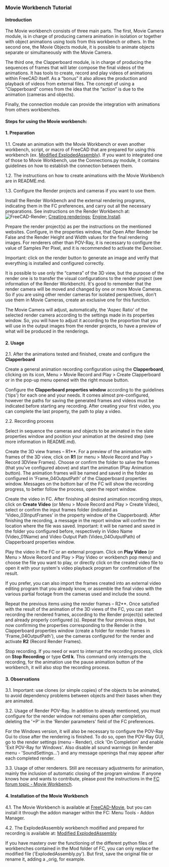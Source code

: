 ### Movie Workbench Tutorial
        
#### Introduction

The Movie workbench consists of three main parts. The first, Movie Camera module, is in charge of producing camera animation in isolation or together with object animations using tools from this workbench or others. In the second one, the Movie Objects module, it is possible to animate objects separate or simultaneously with the Movie Camera.

The third one, the Clapperboard module, is in charge of producing the sequences of frames that will later compose the final videos of the animations. It has tools to create, record and play videos of animations within FreeCAD itself. As a “bonus” it also allows the production and playback of videos from external files. The concept of using a “Clapperboard” comes from the idea that the “action” is due to the animation (cameras and objects).

Finally, the connection module can provide the integration with animations from others workbenches.

#### Steps for using the Movie workbench:

#### 1. Preparation

1.1. Create an animation with the Movie Workbench or even another workbench, script, or macro of FreeCAD that are prepared for using this workbench (ex. [Modified ExplodedAssembly](https://github.com/Francisco-Rosa/ExplodedAssembly)). If you want to integrated one of those to Movie Workbench, use the Connections.py module, it contains guidelines on how to establish the connection between them.

1.2. The instructions on how to create animations with the Movie Workbench are in README.md.

1.3. Configure the Render projects and cameras if you want to use them.

Install the Render Workbench and the external rendering programs, indicating them in the FC preferences, and carry out all the necessary preparations. See instructions on the Render Workbench at:
![FreeCAD-Render](ttps://github.com/FreeCAD/FreeCAD-render); [Creating renderings](https://wiki.freecadweb.org/Manual:Creating_renderings); [Engine Install](https://github.com/FreeCAD/FreeCAD-render/blob/master/docs/EngineInstall.md).

Prepare the render project(s) as per the instructions on the mentioned websites. Configure, in the properties window, that Open After Render be False and the Render Height and Width values for the final rendering images. For renderers other than POV-Ray, it is necessary to configure the value of Samples Per Pixel, and it is recommended to activate the Denoiser.

Important: click on the render button to generate an image and verify that everything is installed and configured correctly.
    
It is possible to use only the “camera” of the 3D view, but the purpose of the render one is to transfer the visual configurations to the render project (see information of the Render Workbench). It's good to remember that the render camera will be moved and changed by one or more Movie Cameras. So if you are using other render cameras for isolated perspectives, don't use them in Movie Cameras, create an exclusive one for this function.

The Movie Camera will adjust, automatically, the 'Aspec Ratio' of the selected render camera according to the settings made in its properties window. So, you will have to adjust it according to the proportion that you will use in the output images from the render projects, to have a preview of what will be produced in the renderings.
     
#### 2. Usage

2.1. After the animations tested and finished, create and configure the **Clapperboard**

Create a general animation recording configuration using the **Clapperboard**, clicking on its icon, Menu > Movie Record and Play > Create Clapperboard or in the pop-up menu opened with the right mouse button.

Configure the **Clapperboard properties window** according to the guidelines ('tips') for each one and your needs. It comes almost pre-configured, however the paths for saving the generated frames and videos must be indicated before starting any recording. After creating your first video, you can complete the last property, the path to play a video.
     
2.2. Recording process

Select in sequence the cameras and objects to be animated in the slate properties window and position your animation at the desired step (see more information in README.md).

Create the 3D view frames – R1**. For a preview of the animation with frames of the 3D view, click on **R1** (or menu > Movie Record and Play > Record 3DView Frames). Choose or confirm the folder to salve the frames (that you've configured above)  and start the animation (Play Animation button). The animation frames will be named and saved in the folder as configured in 'Frame_04OutputPath' of the Clapperboard properties window. Messages on the bottom bar of the FC will show the recording progress, to better follow the process, open the report window.

Create the video in FC. After finishing all desired animation recording steps, click on **Create Video** (or Menu > Movie Record and Play > Create Video), select or confirm the input frames folder (indicated as 'Video_03InputFrames' in the property window of the Clapperboard). After finishing the recording, a message in the report window will confirm the location where the file was saved. Important: it will be named and saved in the folder you configured before, respectively in Video Name (Video_01Name) and Video Output Path (Video_04OutputPath) of Clapperboard properties window.

Play the video in the FC or an external program. Click on **Play Video** (or Menu > Movie Record and Play > Play Video or workbench pop menu) and choose the file you want to play, or directly click on the created video file to open it with your system's video playback program for confirmation of the result.

If you prefer, you can also import the frames created into an external video editing program that you already know, or assemble the final video with the various partial footage from the cameras used and include the sound.

Repeat the previous items using the render frames – R2**. Once satisfied with the result of the animation of the 3D views of the FC, you can start recording the rendered frames, according to the Render project(s) selected and already properly configured (s). Repeat the four previous steps, but now confirming the properties corresponding to the Render in the Clapperboard properties window (create a folder for render frames in 'Frame_04OutputPath'), use the cameras configured for the render and activate **R2** (Record Render Frames).

Stop recording. If you need or want to interrupt the recording process, click on **Stop Recording** or type **Crtl k**. This command only interrupts the recording, for the animation use the pause animation button of the workbench, it will also stop the recording process.

#### 3. Observations

3.1. Important: use clones (or simple copies) of the objects to be animated, to avoid dependency problems between objects and their bases when they are animated.

3.2. Usage of Render POV-Ray. In addition to already mentioned, you must configure for the render window not remains open after completion, deleting the '+P' in the 'Render parameters' field of the FC preferences.

For the Windows version, it will also be necessary to configure the POV-Ray Gui to close after the rendering is finished. To do so, open the POV-Ray GUI, go to the render settings (menu - Render), click 'On Completion' and enable 'Exit POV-Ray for Windows'. Also disable all sound warnings (in Render menu - 'SoundSettings...') and any message openings that may appear after each completed render.

3.3. Usage of other renderers. Still are necessary adjustments for animation, mainly the inclusion of automatic closing of the program window. If anyone knows how and wants to contribute, please post the instructions in the [FC forum topic - Movie Workbench](https://forum.freecadweb.org/viewtopic.php?f=8&t=74432).

#### 4. Installation of the Movie Workbench
    
4.1. The Movie Workbench is available at [FreeCAD-Movie](https://github.com/Francisco-Rosa/FreeCAD-Movie), but you can install it through the addon manager within the FC: Menu Tools - Addon Manager.

4.2. The ExplodedAssembly workbench modified and prepared for recording is available at: [Modified ExplodedAssembly](https://github.com/Francisco-Rosa/ExplodedAssembly)

If you have mastery over the functioning of the different python files of workbenches contained in the Mod folder of FC, you can only replace the modified file ('ExplodedAssembly.py'). But first, save the original file or rename it, adding a _orig, for example.
